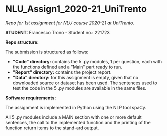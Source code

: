 # NLU_Assign1_2020-21_UniTrento
*Repo for 1st assignment for NLU course 2020-21 at UniTrento.*


**STUDENT:** Francesco Trono - Student no.: 221723


**Repo structure:**


The submission is structured as follows:
* **"Code" directory:** contains the 5 .py modules, 1 per question, each with the functions defined and a "Main" part ready to run.
* **"Report" directory:** contains the project report.
* **"Data" directory:** for this assignment is empty, given that no downloaded source or dataset has been used. The sentences used to test the code in the 5 .py modules are available in the same files.


**Software requirements:**


The assignment is implemented in Python using the NLP tool spaCy. 

All 5 .py modules include a MAIN section with one or more default sentences, the call to the implemented function and the printing of the function return items to the stand-ard output.
